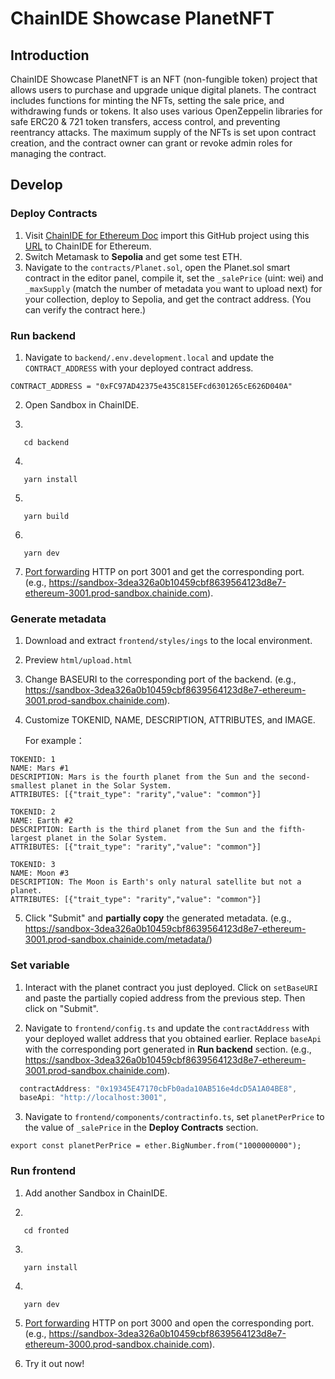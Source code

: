 
# ChainIDE Showcase PlanetNFT

## Introduction
ChainIDE Showcase PlanetNFT is an NFT (non-fungible token) project that allows users to purchase and upgrade unique digital planets. The contract includes functions for minting the NFTs, setting the sale price, and withdrawing funds or tokens. It also uses various OpenZeppelin libraries for safe ERC20 & 721 token transfers, access control, and preventing reentrancy attacks. The maximum supply of the NFTs is set upon contract creation, and the contract owner can grant or revoke admin roles for managing the contract.

## Develop

### Deploy Contracts

1. Visit [ChainIDE for Ethereum Doc](https://chainide.gitbook.io/chainide-english-1/ethereum-ide-1/1.-ethereum-ide/untitled-1-1) import this GitHub project using this [URL](https://github.com/MatrixLabsTech/chainide-showcase-planetnft-sepolia) to ChainIDE for Ethereum.
2. Switch Metamask to **Sepolia** and get some test ETH.
3. Navigate to the `contracts/Planet.sol`, open the Planet.sol smart contract in the editor panel, compile it, set the `_salePrice` (uint: wei)  and `_maxSupply` (match the number of metadata you want to upload next) for your collection, deploy to Sepolia, and get the contract address. (You can verify the contract here.)

### Run backend

1. Navigate to `backend/.env.development.local` and update the `CONTRACT_ADDRESS` with your deployed contract address.

```
CONTRACT_ADDRESS = "0xFC97AD42375e435C815EFcd6301265cE626D040A"
```

2. Open Sandbox in ChainIDE.

3. 

```
   cd backend
```
4. 

```
   yarn install
```

5. 

```
   yarn build
```

6.  

```
   yarn dev
```

7. [Port forwarding](https://chainide.gitbook.io/chainide-english-1/port-forwarding) HTTP on port 3001 and get the corresponding port. (e.g., https://sandbox-3dea326a0b10459cbf8639564123d8e7-ethereum-3001.prod-sandbox.chainide.com).

### Generate metadata

1. Download and extract `frontend/styles/ings` to the local environment.

2. Preview `html/upload.html`
3. Change BASEURI to the corresponding port of the backend.  (e.g., https://sandbox-3dea326a0b10459cbf8639564123d8e7-ethereum-3001.prod-sandbox.chainide.com).

4. Customize TOKENID, NAME, DESCRIPTION, ATTRIBUTES, and IMAGE.

   For example：

```
TOKENID: 1
NAME: Mars #1
DESCRIPTION: Mars is the fourth planet from the Sun and the second-smallest planet in the Solar System.
ATTRIBUTES: [{"trait_type": "rarity","value": "common"}]
```

````
TOKENID: 2
NAME: Earth #2
DESCRIPTION: Earth is the third planet from the Sun and the fifth-largest planet in the Solar System.
ATTRIBUTES: [{"trait_type": "rarity","value": "common"}]
````

```
TOKENID: 3
NAME: Moon #3
DESCRIPTION: The Moon is Earth's only natural satellite but not a planet.
ATTRIBUTES: [{"trait_type": "rarity","value": "common"}]
```

5. Click "Submit" and **partially copy** the generated metadata. (e.g., https://sandbox-3dea326a0b10459cbf8639564123d8e7-ethereum-3001.prod-sandbox.chainide.com/metadata/)

###  Set variable

1. Interact with the planet contract you just deployed. Click on `setBaseURI` and paste the partially copied address from the previous step. Then click on "Submit".

2. Navigate to `frontend/config.ts` and update the `contractAddress` with your deployed wallet address that you obtained earlier. Replace `baseApi` with the corresponding port generated in **Run backend** section. (e.g., https://sandbox-3dea326a0b10459cbf8639564123d8e7-ethereum-3001.prod-sandbox.chainide.com).

```typescript
  contractAddress: "0x19345E47170cbFb0ada10AB516e4dcD5A1A04BE8",
  baseApi: "http://localhost:3001",
```

3. Navigate to `frontend/components/contractinfo.ts`, set `planetPerPrice` to the value of `_salePrice` in the **Deploy Contracts** section.

```
export const planetPerPrice = ether.BigNumber.from("1000000000");
```

### Run frontend

1. Add another Sandbox in ChainIDE.

2. 
```
   cd fronted
```

3. 

```
   yarn install
```

4. 

```
   yarn dev
```

5. [Port forwarding](https://chainide.gitbook.io/chainide-english-1/port-forwarding) HTTP on port 3000 and open the corresponding port. (e.g., https://sandbox-3dea326a0b10459cbf8639564123d8e7-ethereum-3000.prod-sandbox.chainide.com).

6. Try it out now!
